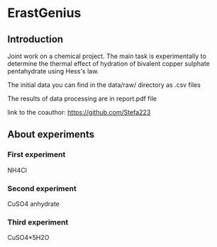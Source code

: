 # ErastGenius

## Introduction

Joint work on a chemical project.
The main task is experimentally to determine the thermal effect of hydration of bivalent copper sulphate pentahydrate using Hess's law.

The initial data you can find in the data/raw/ directory as .csv files

The results of data processing are in report.pdf file

link to the coauthor: https://github.com/Stefa223

## About experiments

### First experiment
NH4Cl

### Second experiment
CuSO4 anhydrate

### Third experiment
CuSO4*5H2O